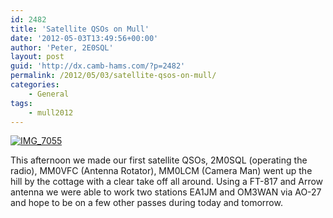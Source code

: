 ```yaml
---
id: 2482
title: 'Satellite QSOs on Mull'
date: '2012-05-03T13:49:56+00:00'
author: 'Peter, 2E0SQL'
layout: post
guid: 'http://dx.camb-hams.com/?p=2482'
permalink: /2012/05/03/satellite-qsos-on-mull/
categories:
    - General
tags:
    - mull2012
---
```


[![](http://dx.camb-hams.com/wp-content/uploads/2012/05/IMG_7055.jpg "IMG_7055")](http://dx.camb-hams.com/wp-content/uploads/2012/05/IMG_7055.jpg)

This afternoon we made our first satellite QSOs, 2M0SQL (operating the radio), MM0VFC (Antenna Rotator), MM0LCM (Camera Man) went up the hill by the cottage with a clear take off all around. Using a FT-817 and Arrow antenna we were able to work two stations EA1JM and OM3WAN via AO-27 and hope to be on a few other passes during today and tomorrow.